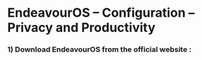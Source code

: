 # EndeavourOS – Configuration – Privacy and Productivity







### 1) Download EndeavourOS from the official website :
<br />
